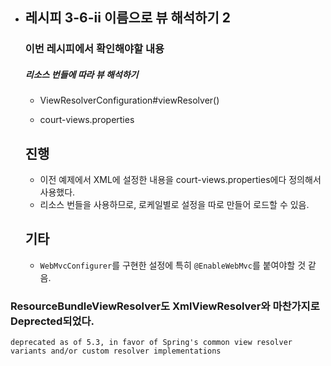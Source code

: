 * ## 레시피 3-6-ii 이름으로 뷰 해석하기 2

  

  ### 이번 레시피에서 확인해야할  내용

  ##### 리소스 번들에 따라 뷰 해석하기

  * ViewResolverConfiguration#viewResolver()

  * court-views.properties

    

  

  ## 진행

  * 이전 예제에서 XML에 설정한 내용을 court-views.properties에다 정의해서 사용했다.
  * 리소스 번들을 사용하므로, 로케일별로 설정을 따로 만들어 로드할 수 있음.

  

  


  ## 기타

  * `WebMvcConfigurer`를 구현한 설정에 특히 `@EnableWebMvc`를 붙여야할 것 같음.



### ResourceBundleViewResolver도 XmlViewResolver와 마찬가지로 Deprected되었다.

```
deprecated as of 5.3, in favor of Spring's common view resolver variants and/or custom resolver implementations
```

